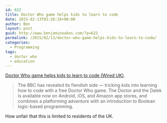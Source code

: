 ```yaml
---
id: 622
title: Doctor Who game helps kids to learn to code
date: 2015-02-13T03:26:18+00:00
author: Ben
layout: post
guid: http://www.benjaminoakes.com/?p=622
permalink: /2015/02/13/doctor-who-game-helps-kids-to-learn-to-code/
categories:
  - Programming
tags:
  - doctor who
  - education
---
```

[Doctor Who game helps kids to learn to code (Wired UK)](http://www.wired.co.uk/news/archive/2015-02/06/doctor-who-coding-game).

> The BBC has revealed its fiendish side &#8212; tricking kids into learning how to code with a free Doctor Who game. The Doctor and the Dalek is available now on Android, iOS, and Amazon app stores, and combines a platforming adventure with an introduction to Boolean logic-based programming.

How unfair that this is limited to residents of the UK.